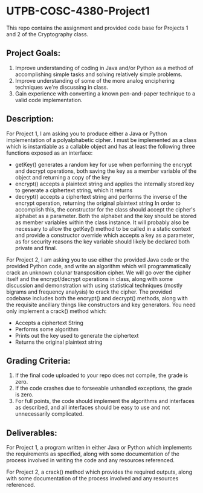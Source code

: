 # UTPB-COSC-4380-Project1
This repo contains the assignment and provided code base for Projects 1 and 2 of the Cryptography class.

## Project Goals:
1) Improve understanding of coding in Java and/or Python as a method of accomplishing simple tasks and solving relatively simple problems.
2) Improve understanding of some of the more analog enciphering techniques we're discussing in class.
3) Gain experience with converting a known pen-and-paper technique to a valid code implementation.

## Description:
For Project 1, I am asking you to produce either a Java or Python implementation of a polyalphabetic cipher.  I must be implemented as a class which is instantiable as a callable object and has at least the following three functions exposed as an interface:
 * getKey() generates a random key for use when performing the encrypt and decrypt operations, both saving the key as a member variable of the object and returning a copy of the key
 * encrypt() accepts a plaintext string and applies the internally stored key to generate a ciphertext string, which it returns
 * decrypt() accepts a ciphertext string and performs the inverse of the encrypt operation, returning the original plaintext string
In order to accomplish this, the constructor for the class should accept the cipher's alphabet as a parameter.  Both the alphabet and the key should be stored as member variables within the class instance.  It will probably also be necessary to allow the getKey() method to be called in a static context and provide a constructor override which accepts a key as a parameter, as for security reasons the key variable should likely be declared both private and final.

For Project 2, I am asking you to use either the provided Java code or the provided Python code, and write an algorithm which will programmatically crack an unknown colunar transposition cipher.  We will go over the cipher itself and the encrypt/decrypt operations in class, along with some discussion and demonstration with using statistical techniques (mostly bigrams and frequency analysis) to crack the cipher.  The provided codebase includes both the encrypt() and decrypt() methods, along with the requisite ancillary things like constructors and key generators.  You need only implement a crack() method which:
 * Accepts a ciphertext String
 * Performs some algorithm
 * Prints out the key used to generate the ciphertext
 * Returns the original plaintext string

## Grading Criteria:
1) If the final code uploaded to your repo does not compile, the grade is zero.
2) If the code crashes due to forseeable unhandled exceptions, the grade is zero.
3) For full points, the code should implement the algorithms and interfaces as described, and all interfaces should be easy to use and not unnecessarily complicated.

## Deliverables:
For Project 1, a program written in either Java or Python which implements the requirements as specified, along with some documentation of the process involved in writing the code and any resources referenced.

For Project 2, a crack() method which provides the required outputs, along with some documentation of the process involved and any resources referenced.